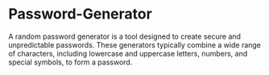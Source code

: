 # Password-Generator
A random password generator is a tool designed to create secure and unpredictable passwords. These generators typically combine a wide range of characters, including lowercase and uppercase letters, numbers, and special symbols, to form a password.
